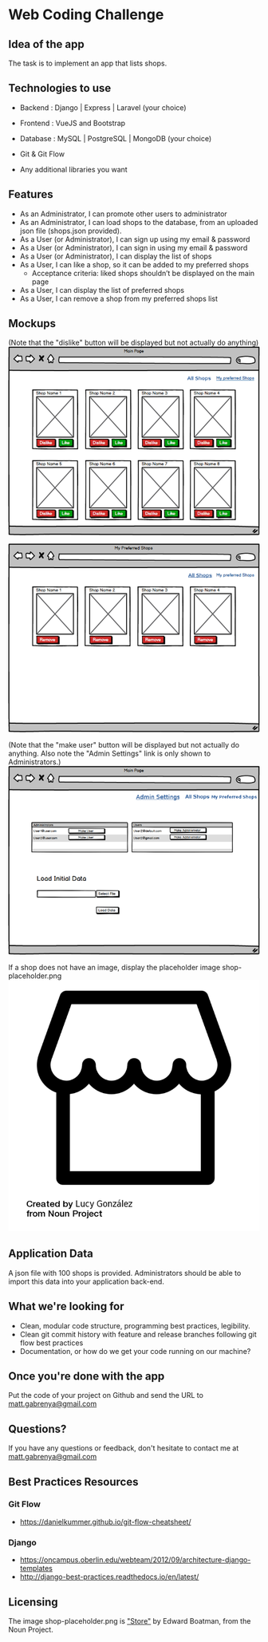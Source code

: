 # Web Coding Challenge

## Idea of the app
The task is to implement an app that lists shops.


## Technologies to use


- Backend : Django | Express | Laravel (your choice)
- Frontend : VueJS and Bootstrap
- Database : MySQL | PostgreSQL | MongoDB (your choice)

- Git & Git Flow

- Any additional libraries you want


## Features
- As an Administrator, I can promote other users to administrator
- As an Administrator, I can load shops to the database, from an uploaded json file (shops.json provided).
- As a User (or Administrator), I can sign up using my email & password
- As a User (or Administrator), I can sign in using my email & password
- As a User (or Administrator), I can display the list of shops
- As a User, I can like a shop, so it can be added to my preferred shops
  - Acceptance criteria: liked shops shouldn’t be displayed on the main page
- As a User, I can display the list of preferred shops
- As a User, I can remove a shop from my preferred shops list




## Mockups

(Note that the "dislike" button will be displayed but not actually do anything)
![Main Page - List of shops sorted by popularity (popularity is the number of users who "like" the shop)](mockups/all_shops.png)





![My Preferred Shop page - List of my "liked" shops](mockups/my_preferred_shops.png)



(Note that the "make user" button will be displayed but not actually do anything. Also note the "Admin Settings" link is only shown to Administrators.)
![Admin Settings page - List of Administrators and Users](mockups/admin_settings.png)



If a shop does not have an image, display the placeholder image shop-placeholder.png
![Shop Placeholder](shop-placeholder.png)




## Application Data

A json file with 100 shops is provided. Administrators should be able to import this data into your application back-end.


## What we're looking for
- Clean, modular code structure, programming best practices, legibility.
- Clean git commit history with feature and release branches following git flow best practices
- Documentation, or how do we get your code running on our machine?


## Once you're done with the app

Put the code of your project on Github and send the URL to matt.gabrenya@gmail.com


## Questions?

If you have any questions or feedback, don't hesitate to contact me at matt.gabrenya@gmail.com


## Best Practices Resources

### Git Flow
- https://danielkummer.github.io/git-flow-cheatsheet/

### Django
- https://oncampus.oberlin.edu/webteam/2012/09/architecture-django-templates
- http://django-best-practices.readthedocs.io/en/latest/


## Licensing
The image shop-placeholder.png is ["Store"](https://thenounproject.com/term/store/3279/) by Edward Boatman, from the Noun Project.
